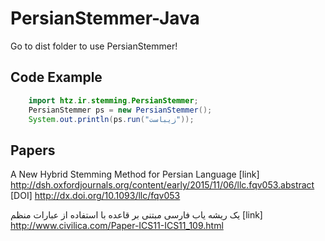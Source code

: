 # PersianStemmer-Java

Go to dist folder to use PersianStemmer!

## Code Example

```java
    import htz.ir.stemming.PersianStemmer;
    PersianStemmer ps = new PersianStemmer();
    System.out.println(ps.run("زیباست"));
```

## Papers
A New Hybrid Stemming Method for Persian Language
[link] http://dsh.oxfordjournals.org/content/early/2015/11/06/llc.fqv053.abstract
[DOI] http://dx.doi.org/10.1093/llc/fqv053


یک ریشه یاب فارسی مبتنی بر قاعده با استفاده از عبارات منظم
[link] http://www.civilica.com/Paper-ICS11-ICS11_109.html

